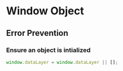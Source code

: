# Window Object


## Error Prevention

### Ensure an object is intialized
```javascript
window.dataLayer = window.dataLayer || [];
```

